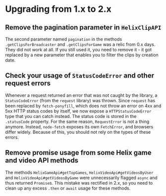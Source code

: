 # Upgrading from 1.x to 2.x

## Remove the pagination parameter in `HelixClipAPI`

The second parameter named `pagination` in the methods `.getClipsForBroadcaster` and `.getClipsForGame` was a relic from 0.x days. They did not work at all. If you still used it, you need to remove it - it got replaced by a new parameter that enables you to filter the clips by creation date.

## Check your usage of `StatusCodeError` and other request errors

Whenever a request returned an error that was not caught by the library, a `StatusCodeError` (from the `request` library) was thrown. Since `request` has been replaced by `fetch-ponyfill`, which does not throw an error on 4xx and 5xx HTTP status codes by itself, we now expose a `HTTPStatusCodeError` type that you can catch instead. The status code is stored in the `.statusCode` property. For the same reason, `RequestError` is not a thing anymore. Instead, `node-fetch` exposes its own `FetchError`, and browsers differ widely. Because of this, you should not rely on the types of these errors.

## Remove promise usage from some Helix game and video API methods

The methods `HelixGameApi#getTopGames`, `HelixVideoApi#getVideosByUser` and `HelixVideoApi#getVideosByGame` were unnecessarily flagged `async` and thus returned `Promise`s. This mistake was rectified in 2.x, so you need to clean up any excess `.then` or `await` usage for these methods.
